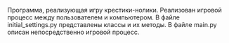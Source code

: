 Программа, реализующая игру крестики-нолики.
Реализован игровой процесс между пользователем и компьютером.
В файле initial_settings.py представлены классы и их методы.
В файле main.py описан непосредственно игровой процесс.
